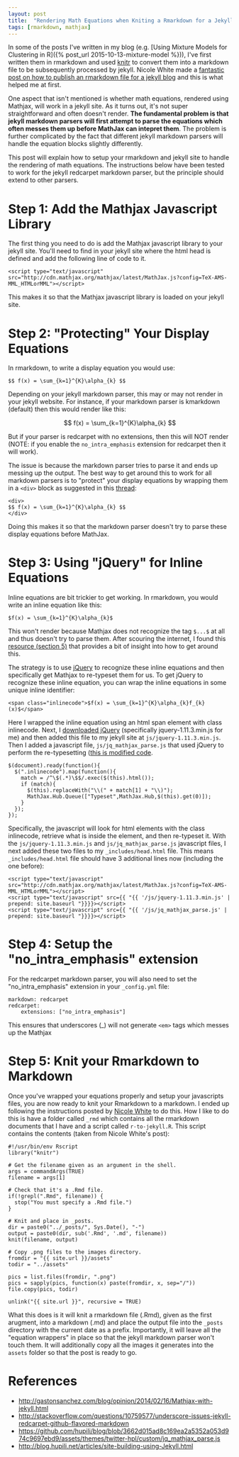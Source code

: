 ```yaml
---
layout: post
title:  "Rendering Math Equations when Kniting a Rmarkdown for a Jekyll Site"
tags: [rmarkdown, mathjax]
---
```


In some of the posts I've written in my blog (e.g. [Using Mixture Models for Clustering in R]({% post_url 2015-10-13-mixture-model %})), I've first written them in rmarkdown and used [knitr](http://yihui.name/knitr/) to convert them into a markdown file to be subsequently processed by jekyll. Nicole White made a [fantastic post on how to publish an rmarkdown file for a jekyll blog](http://nicolewhite.github.io/2015/02/07/r-blogging-with-rmarkdown-knitr-jekyll.html) and this is what helped me at first. 
 
One aspect that isn't mentioned is whether math equations, rendered using Mathjax, will work in a jekyll site. As it turns out, it's not super straightforward and often doesn't render. **The fundamental problem is that jekyll markdown parsers will first attempt to parse the equations which often messes them up before MathJax can intepret them**. The problem is further complicated by the fact that different jekyll markdown parsers will handle the equation blocks slightly differently.

This post will explain how to setup your rmarkdown and jekyll site to handle the rendering of math equations. The instructions below have been tested to work for the jekyll redcarpet markdown parser, but the principle should extend to other parsers.

# Step 1: Add the Mathjax Javascript Library

The first thing you need to do is add the Mathjax javascript library to your jekyll site. You'll need to find in your jekyll site where the html head is defined and add the following line of code to it.

```{html}
<script type="text/javascript" src="http://cdn.mathjax.org/mathjax/latest/MathJax.js?config=TeX-AMS-MML_HTMLorMML"></script>
```

This makes it so that the Mathjax javascript library is loaded on your jekyll site.

# Step 2: "Protecting" Your Display Equations

In rmarkdown, to write a display equation you would use:

```
$$ f(x) = \sum_{k=1}^{K}\alpha_{k} $$
```

Depending on your jekyll markdown parser, this may or may not render in your jekyll website. For instance, if your markdown parser is kmarkdown (default) then this would render like this:

$$ f(x) = \sum_{k=1}^{K}\alpha_{k} $$

But if your parser is redcarpet with no extensions, then this will NOT render (NOTE: if you enable the `no_intra_emphasis` extension for redcarpet then it will work). 

The issue is because the markdown parser tries to parse it and ends up messing up the output. The best way to get around this to work for all markdown parsers is to "protect" your display equations by wrapping them in a `<div>` block as suggested in this [thread](http://stackoverflow.com/questions/10987992/using-mathjax-with-jekyll):

```
<div>
$$ f(x) = \sum_{k=1}^{K}\alpha_{k} $$
</div>
```

Doing this makes it so that the markdown parser doesn't try to parse these display equations before MathJax.

# Step 3: Using "jQuery" for Inline Equations

Inline equations are bit trickier to get working. In rmarkdown, you would write an inline equation like this:

```
$f(x) = \sum_{k=1}^{K}\alpha_{k}$
```

This won't render because Mathjax does not recognize the tag `$...$` at all and thus doesn't try to parse them. After scouring the internet, I found this [resource (section 5)](http://blog.hupili.net/articles/site-building-using-Jekyll.html) that provides a bit of insight into how to get around this.

The strategy is to use [jQuery](https://jquery.com/) to recognize these inline equations and then specifically get Mathjax to re-typeset them for us. To get jQuery to recognize these inline equation, you can wrap the inline equations in some unique inline identifier:

```{html}
<span class="inlinecode">$f(x) = \sum_{k=1}^{K}\alpha_{k}f_{k}(x)$</span>
```

Here I wrapped the inline equation using an html span element with class inlinecode. Next, I [downloaded jQuery](http://jquery.com/download/) (specifically jquery-1.11.3.min.js for me) and then added this file to my jekyll site at `js/jquery-1.11.3.min.js`. Then I added a javascript file, `js/jq_mathjax_parse.js` that used jQuery to perform the re-typesetting ([this is modified code](https://github.com/hupili/blog/blob/3662d015ad8c169ea2a5352a053d974c9697ebd9/assets/themes/twitter-hpl/custom/jq_mathjax_parse.js).

```{js}
$(document).ready(function(){
  $(".inlinecode").map(function(){
    match = /^\$(.*)\$$/.exec($(this).html());
    if (match){
      $(this).replaceWith("\\(" + match[1] + "\\)");
      MathJax.Hub.Queue(["Typeset",MathJax.Hub,$(this).get(0)]);
    }
  });
});
```

Specifically, the javascript will look for html elements with the class inlinecode, retrieve what is inside the element, and then re-typeset it. With the `js/jquery-1.11.3.min.js` and `js/jq_mathjax_parse.js` javascript files, I next added these two files to my `_includes/head.html` file. This means `_includes/head.html` file should have 3 additional lines now (including the one before):

```{js}
<script type="text/javascript" src="http://cdn.mathjax.org/mathjax/latest/MathJax.js?config=TeX-AMS-MML_HTMLorMML"></script>
<script type="text/javascript" src={{ "{{ '/js/jquery-1.11.3.min.js' | prepend: site.baseurl "}}}}></script>
<script type="text/javascript" src={{ "{{ '/js/jq_mathjax_parse.js' | prepend: site.baseurl "}}}}></script>
```

# Step 4: Setup the "no_intra_emphasis" extension

For the redcarpet markdown parser, you will also need to set the "no_intra_emphasis" extension in your `_config.yml` file:

```{yaml}
markdown: redcarpet
redcarpet:
    extensions: ["no_intra_emphasis"]
```

This ensures that underscores (\_) will not generate `<em>` tags which messes up the Mathjax

# Step 5: Knit your Rmarkdown to Markdown

Once you've wrapped your equations properly and setup your javascripts files, you are now ready to knit your Rmarkdown to a markdown. I ended up following the instructions posted by [Nicole White](http://nicolewhite.github.io/2015/02/07/r-blogging-with-rmarkdown-knitr-jekyll.html) to do this. How I like to do this is have a folder called `_rmd` which contains all the rmarkdown documents that I have and a script called `r-to-jekyll.R`. This script contains the contents (taken from Nicole White's post):

```{r}
#!/usr/bin/env Rscript
library("knitr")

# Get the filename given as an argument in the shell.
args = commandArgs(TRUE)
filename = args[1]

# Check that it's a .Rmd file.
if(!grepl(".Rmd", filename)) {
  stop("You must specify a .Rmd file.")
}

# Knit and place in _posts.
dir = paste0("../_posts/", Sys.Date(), "-")
output = paste0(dir, sub('.Rmd', '.md', filename))
knit(filename, output)

# Copy .png files to the images directory.
fromdir = "{{ site.url }}/assets"
todir = "../assets"

pics = list.files(fromdir, ".png")
pics = sapply(pics, function(x) paste(fromdir, x, sep="/"))
file.copy(pics, todir)

unlink("{{ site.url }}", recursive = TRUE)
```

What this does is it will knit a rmarkdown file (.Rmd), given as the first arugment, into a markdown (.md) and place the output file into the `_posts` directory with the current date as a prefix. Importantly, it will leave all the "equation wrappers" in place so that the jekyll markdown parser won't touch them. It will additionally copy all the images it generates into the `assets` folder so that the post is ready to go.

# References

* http://gastonsanchez.com/blog/opinion/2014/02/16/Mathjax-with-jekyll.html
* http://stackoverflow.com/questions/10759577/underscore-issues-jekyll-redcarpet-github-flavored-markdown
* https://github.com/hupili/blog/blob/3662d015ad8c169ea2a5352a053d974c9697ebd9/assets/themes/twitter-hpl/custom/jq_mathjax_parse.js
* http://blog.hupili.net/articles/site-building-using-Jekyll.html
